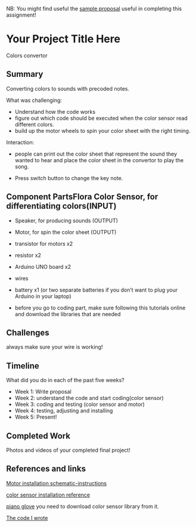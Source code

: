 NB: You might find useful the [sample proposal](https://github.com/zamfi/cca-programming-electronics-fall-2017/blob/master/hw/sample-proposal.md) useful in completing this assignment!

# Your Project Title Here

Colors convertor

## Summary
Converting colors to sounds with precoded notes. 

What was challenging:
* Understand how the code works
* figure out which code should be executed when the color sensor read different colors.
* build up the motor wheels to spin your color sheet with the right timing.

Interaction:
* people can print out the color sheet that represent the sound they wanted to hear and place the color sheet in the convertor to play the song.

* Press switch button to change the key note.


## Component PartsFlora Color Sensor, for differentiating colors(INPUT)

* Speaker, for producing sounds (OUTPUT)
* Motor, for spin the color sheet (OUTPUT)
* transistor for motors x2
* resistor x2
* Arduino UNO board x2
* wires 
* battery x1 (or two separate batteries if you don’t want to plug your Arduino in your laptop)


* before you go to coding part, make sure following this tutorials online and download the libraries that are needed

## Challenges

always make sure your wire is working!


## Timeline

What did you do in each of the past five weeks?

- Week 1: Write proposal
- Week 2: understand the code and start coding(color sensor)
- Week 3: coding and testing (color sensor and motor)
- Week 4: testing, adjusting and installing 
- Week 5: Present!

## Completed Work

Photos and videos of your completed final project!

## References and links
[Motor installation schematic-instructions]( https://github.com/zamfi/cca-programming-electronics-fall-2017/blob/master/schematic-instructions.pdf ) 

[color sensor installation reference](https://learn.adafruit.com/adafruit-color-sensors/assembly-and-wiring)

[piano glove]( https://learn.adafruit.com/pianoglove) you need to download color sensor library from it.

[The code I wrote](https://github.com/Olivia99/motor/tree/master)
